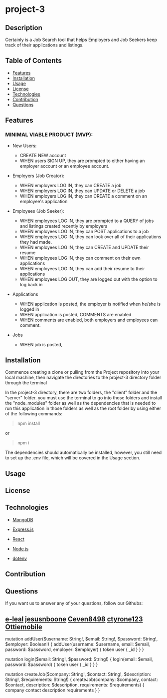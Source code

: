 # project-3

## Description
Certainly is a Job Search tool that helps Employers and Job Seekers keep track of their applications and listings.


## Table of Contents

  * [Features](#features)
  * [Installation](#installation)
  * [Usage](#usage)
  * [License](#license)
  * [Technologies](#technologies)
  * [Contribution](#contribution)
  * [Questions](#questions) 

## Features

### MINIMAL VIABLE PRODUCT (MVP):

* New Users:
  * CREATE NEW account
  * WHEN users SIGN UP, they are prompted to either having an employer account or an employee account.

* Employers (Job Creator):
  * WHEN employers LOG IN, they can CREATE a job
  * WHEN employers LOG IN, they can UPDATE or DELETE a job
  * WHEN employers LOG IN, they can CREATE a comment on an employee's application


* Employees (Job Seeker):
  * WHEN employees LOG IN, they are prompted to a QUERY of jobs and listings created recently by employers
  * WHEN employees LOG IN, they can POST applications to a job
  * WHEN employees LOG IN, they can look over all of their applications they had made.
  * WHEN employees LOG IN, they can CREATE and UPDATE their resume
  * WHEN employees LOG IN, they can comment on their own applications
  * WHEN employees LOG IN, they can add their resume to their applications
  * WHEN employees LOG OUT, they are logged out with the option to log back in

* Applications
  * WHEN application is posted, the employer is notified when he/she is logged in
  * WHEN application is posted, COMMENTS are enabled
  * WHEN comments are enabled, both employers and employees can comment.

* Jobs
  * WHEN job is posted, 


## Installation

Commence creating a clone or pulling from the Project repository into your local machine, then navigate the directories to the project-3 directory folder through the terminal

In the project-3 directory, there are two folders, the "client" folder and the "server" folder. you must use the terminal to go into those folders and install the "node_modules" folder as well as the dependencies that is needed to run this application in those folders as well as the root folder by using either of the following commands: 

> npm install

or 

> npm i

The dependencies should automatically be installed, however, you still need to set up the .env file, which will be covered in the Usage section.  

## Usage




## License


## Technologies

* [MongoDB](https://www.npmjs.com/package/mongodb)

* [Express.js](https://www.npmjs.com/package/express)

* [React](https://www.npmjs.com/package/react)

* [Node.js](https://www.npmjs.com/package/node)

* [dotenv](https://www.npmjs.com/package/dotenv)

## Contribution


## Questions

If you want us to answer any of your questions, follow our Githubs:

[e-leal](https://github.com/e-leal)
[jesusnboone](https://github.com/jesusnboone)
[Ceven8498](https://github.com/Ceven8498)
[ctyrone123](https://github.com/ctyrone123)
[Ottiemobile](https://github.com/Ottiemobile)
-----------------------------------------------------------------------------------------------------

mutation addUser($username: String!, $email: String!, $password: String!, $employer: Boolean!) {
  addUser(username: $username, email: $email, password: $password, employer: $employer) {
    token
    user {
      _id
    }
  }
}

mutation login($email: String!, $password: String!) {
  login(email: $email, password: $password) {
    token
    user {
      _id
    }
  }
}

mutation createJob($company: String!, $contact: String!, $description: String!, $requirements: String!) {
  createJob(company: $company, contact: $contact, description: $description, requirements: $requirements) {
    	company
    	contact
    	description
    	requirements
    }
}
